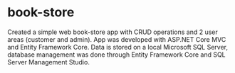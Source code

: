 # book-store

Created a simple web book-store app with CRUD operations and 2 user areas (customer and admin). App was developed with ASP.NET Core MVC and Entity Framework Core. Data is stored on a local Microsoft SQL Server, database management was done through Entity Framework Core and SQL Server Management Studio.
